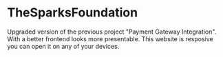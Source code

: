 # TheSparksFoundation
Upgraded version of the previous project "Payment Gateway Integration".  With a better frontend looks more presentable.
This website is resposive you can open it on any of your devices.
